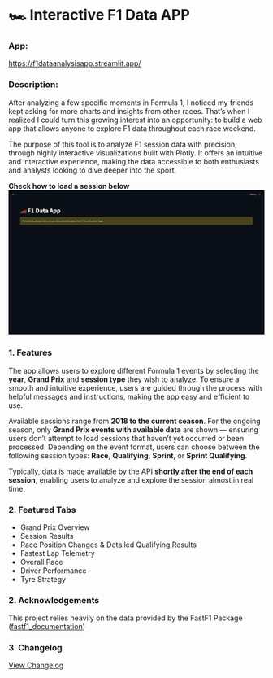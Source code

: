 # 🏎️ Interactive F1 Data APP

### App:
https://f1dataanalysisapp.streamlit.app/

### Description:

After analyzing a few specific moments in Formula 1, I noticed my friends kept asking for more charts and insights from other races. That’s when I realized I could turn this growing interest into an opportunity: to build a web app that allows anyone to explore F1 data throughout each race weekend.

The purpose of this tool is to analyze F1 session data with precision, through highly interactive visualizations built with Plotly. It offers an intuitive and interactive experience, making the data accessible to both enthusiasts and analysts looking to dive deeper into the sport.

**Check how to load a session below**
![How to load session demo](https://github.com/jleitaom/f1dataanalysisapp/blob/main/assets/loadingsession_gif.gif)

### 1. Features

The app allows users to explore different Formula 1 events by selecting the **year**, **Grand Prix** and **session type** they wish to analyze.
To ensure a smooth and intuitive experience, users are guided through the process with helpful messages and instructions, making the app easy and efficient to use.

Available sessions range from **2018 to the current season**. For the ongoing season, only **Grand Prix events with available data** are shown — ensuring users don’t attempt to load sessions that haven’t yet occurred or been processed.
Depending on the event format, users can choose between the following session types:
**Race**, **Qualifying**, **Sprint**, or **Sprint Qualifying**.

Typically, data is made available by the API **shortly after the end of each session**, enabling users to analyze and explore the session almost in real time.

### 2. Featured Tabs

- Grand Prix Overview
- Session Results
- Race Position Changes & Detailed Qualifying Results
- Fastest Lap Telemetry
- Overall Pace
- Driver Performance
- Tyre Strategy

### 2. Acknowledgements

This project relies heavily on the data provided by the FastF1 Package ([fastf1_documentation](https://docs.fastf1.dev/))

### 3. Changelog

[View Changelog](CHANGELOG.md)
